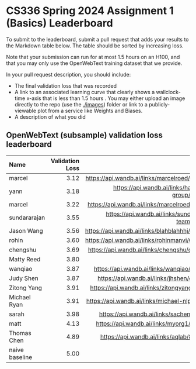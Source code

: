 # CS336 Spring 2024 Assignment 1 (Basics) Leaderboard

To submit to the leaderboard, submit a pull request that adds your results to
the Markdown table below. The table should be sorted by increasing loss.

Note that your submission can run for at most 1.5 hours on an H100, and that you
may only use the OpenWebText training dataset that we provide.

In your pull request description, you should include:

- The final validation loss that was recorded
- A link to an associated learning curve that clearly shows a wallclock-time
  x-axis that is less than 1.5 hours . You may either upload an image directly
  to the repo (use the [./images](./images)) folder or link to a
  publicly-viewable plot from a service like Weights and Biases.
- A description of what you did


## OpenWebText (subsample) validation loss leaderboard

| Name           | Validation Loss | Link                                         |
|:---------------|----------------:|---------------------------------------------:|
| marcel         |            3.12 |https://api.wandb.ai/links/marcelroed/j5mgt64n|
| yann           |            3.18 |https://api.wandb.ai/links/hashimoto-group/5t1e2wjd|
| marcel         |            3.22 |https://api.wandb.ai/links/marcelroed/q38fyr6r|
| sundararajan   |            3.55 | https://api.wandb.ai/links/sundararajan-team/hfzoaoof |
| Jason Wang     |            3.56 | https://api.wandb.ai/links/blahblahhhj/wzewv5jr |
| rohin          |            3.60 |https://api.wandb.ai/links/rohinmanvi/0xenuz30|
| chengshu       |            3.69 | https://api.wandb.ai/links/chengshu/q9dgud3z |
| Matty Reed     |            3.80 | [image](./images/Matt_Reed_Validation_Loss.png) |
| wanqiao        |            3.87 | https://api.wandb.ai/links/wanqiao/thuus40n  |
| Judy Shen      |            3.87 | https://api.wandb.ai/links/jhshen/c7t0mvgk   |
| Zitong Yang    |            3.91 | https://api.wandb.ai/links/zitongyang/j0fzs8tn |
| Michael Ryan   |            3.91 | https://api.wandb.ai/links/michael-nlp/9hf4l35j |
| sarah          |            3.98 | https://api.wandb.ai/links/sachen/n5faddjv   |
| matt           |            4.13 | https://api.wandb.ai/links/myorg1/efyphohq   |
| Thomas Chen    |            4.89 | https://api.wandb.ai/links/aqlab/8gx0m7in    |
| naive baseline |            5.00 |                                              |
